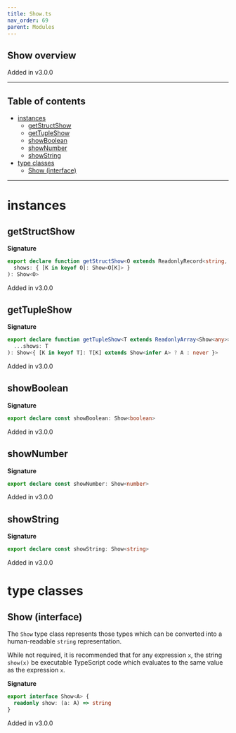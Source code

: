 ```yaml
---
title: Show.ts
nav_order: 69
parent: Modules
---
```


## Show overview

Added in v3.0.0

---

<h2 class="text-delta">Table of contents</h2>

- [instances](#instances)
  - [getStructShow](#getstructshow)
  - [getTupleShow](#gettupleshow)
  - [showBoolean](#showboolean)
  - [showNumber](#shownumber)
  - [showString](#showstring)
- [type classes](#type-classes)
  - [Show (interface)](#show-interface)

---

# instances

## getStructShow

**Signature**

```ts
export declare function getStructShow<O extends ReadonlyRecord<string, any>>(
  shows: { [K in keyof O]: Show<O[K]> }
): Show<O>
```

Added in v3.0.0

## getTupleShow

**Signature**

```ts
export declare function getTupleShow<T extends ReadonlyArray<Show<any>>>(
  ...shows: T
): Show<{ [K in keyof T]: T[K] extends Show<infer A> ? A : never }>
```

Added in v3.0.0

## showBoolean

**Signature**

```ts
export declare const showBoolean: Show<boolean>
```

Added in v3.0.0

## showNumber

**Signature**

```ts
export declare const showNumber: Show<number>
```

Added in v3.0.0

## showString

**Signature**

```ts
export declare const showString: Show<string>
```

Added in v3.0.0

# type classes

## Show (interface)

The `Show` type class represents those types which can be converted into
a human-readable `string` representation.

While not required, it is recommended that for any expression `x`, the
string `show(x)` be executable TypeScript code which evaluates to the same
value as the expression `x`.

**Signature**

```ts
export interface Show<A> {
  readonly show: (a: A) => string
}
```

Added in v3.0.0
